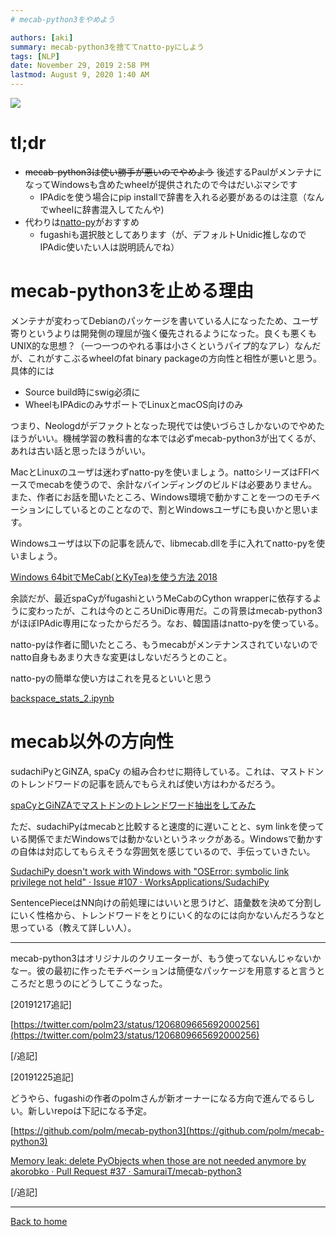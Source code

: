 ```yaml
---
# mecab-python3をやめよう

authors: [aki]
summary: mecab-python3を捨ててnatto-pyにしよう
tags: [NLP]
date: November 29, 2019 2:58 PM
lastmod: August 9, 2020 1:40 AM
---
```


![](https://images.unsplash.com/photo-1516675457768-db513e191dcc?ixlib=rb-1.2.1&q=85&fm=jpg&crop=entropy&cs=srgb)

# tl;dr

- ~~mecab-python3は使い勝手が悪いのでやめよう~~ 後述するPaulがメンテナになってWindowsも含めたwheelが提供されたので今はだいぶマシです
    - IPAdicを使う場合にpip installで辞書を入れる必要があるのは注意（なんでwheelに辞書混入してたんや)
- 代わりは[natto-py](https://github.com/buruzaemon/natto-py/wiki/%E3%81%A8%E3%82%8A%E3%81%82%E3%81%88%E3%81%9A%E4%BD%BF%E3%81%A3%E3%81%A6%E3%81%BF%E3%82%88%E3%81%86%EF%BC%81)がおすすめ
    - fugashiも選択肢としてあります（が、デフォルトUnidic推しなのでIPAdic使いたい人は説明読んでね）

# mecab-python3を止める理由

メンテナが変わってDebianのパッケージを書いている人になったため、ユーザ寄りというよりは開発側の理屈が強く優先されるようになった。良くも悪くもUNIX的な思想？（一つ一つのやれる事は小さくというパイプ的なアレ）なんだが、これがすこぶるwheelのfat binary packageの方向性と相性が悪いと思う。具体的には

- Source build時にswig必須に
- WheelもIPAdicのみサポートでLinuxとmacOS向けのみ

つまり、Neologdがデファクトとなった現代では使いづらさしかないのでやめたほうがいい。機械学習の教科書的な本では必ずmecab-python3が出てくるが、あれは古い話と思ったほうがいい。

MacとLinuxのユーザは迷わずnatto-pyを使いましょう。nattoシリーズはFFIベースでmecabを使うので、余計なバインディングのビルドは必要ありません。また、作者にお話を聞いたところ、Windows環境で動かすことを一つのモチベーションにしているとのことなので、割とWindowsユーザにも良いかと思います。

Windowsユーザは以下の記事を読んで、libmecab.dllを手に入れてnatto-pyを使いましょう。

[Windows 64bitでMeCab(とKyTea)を使う方法 2018](https://link.medium.com/HdqI8Xer11)

余談だが、最近spaCyがfugashiというMeCabのCython wrapperに依存するように変わったが、これは今のところUniDic専用だ。この背景はmecab-python3がほぼIPAdic専用になったからだろう。なお、韓国語はnatto-pyを使っている。

natto-pyは作者に聞いたところ、もうmecabがメンテナンスされていないのでnatto自身もあまり大きな変更はしないだろうとのこと。

natto-pyの簡単な使い方はこれを見るといいと思う

[backspace_stats_2.ipynb](https://gist.github.com/chezou/fff39a2575946cf248d6ab54e60e9c58)

# mecab以外の方向性

sudachiPyとGiNZA, spaCy の組み合わせに期待している。これは、マストドンのトレンドワードの記事を読んでもらえれば使い方はわかるだろう。

[spaCyとGiNZAでマストドンのトレンドワード抽出をしてみた](spaCy%E3%81%A8GiNZA%E3%81%A7%E3%83%9E%E3%82%B9%E3%83%88%E3%83%89%E3%83%B3%E3%81%AE%E3%83%88%E3%83%AC%E3%83%B3%E3%83%89%E3%83%AF%E3%83%BC%E3%83%89%E6%8A%BD%E5%87%BA%E3%82%92%E3%81%97%E3%81%A6%E3%81%BF%E3%81%9F%20f0f13bcd4a9a4682b698ac4630eaa1a3.md)

ただ、sudachiPyはmecabと比較すると速度的に遅いことと、sym linkを使っている関係でまだWindowsでは動かないというネックがある。Windowsで動かすの自体は対応してもらえそうな雰囲気を感じているので、手伝っていきたい。

[SudachiPy doesn't work with Windows with "OSError: symbolic link privilege not held" · Issue #107 · WorksApplications/SudachiPy](https://github.com/WorksApplications/SudachiPy/issues/107)

SentencePieceはNN向けの前処理にはいいと思うけど、語彙数を決めて分割しにいく性格から、トレンドワードをとりにいく的なのには向かないんだろうなと思っている（教えて詳しい人）。

---

mecab-python3はオリジナルのクリエーターが、もう使ってないんじゃないかなー。彼の最初に作ったモチベーションは簡便なパッケージを用意すると言うところだと思うのにどうしてこうなった。

[20191217追記]

[https://twitter.com/polm23/status/1206809665692000256](https://twitter.com/polm23/status/1206809665692000256)

[/追記]

[20191225追記]

どうやら、fugashiの作者のpolmさんが新オーナーになる方向で進んでるらしい。新しいrepoは下記になる予定。

[https://github.com/polm/mecab-python3](https://github.com/polm/mecab-python3)

[Memory leak: delete PyObjects when those are not needed anymore by akorobko · Pull Request #37 · SamuraiT/mecab-python3](https://github.com/SamuraiT/mecab-python3/pull/37#issuecomment-568516091)

[/追記]

---

[Back to home](https://memo.chezo.uno)

